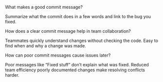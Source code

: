 What makes a good commit message?

Summarize what the commit does in a few words and link to the bug you fixed.

How does a clear commit message help in team collaboration?

Teammates quickly understand changes without checking the code.
Easy to find when and why a change was made.

How can poor commit messages cause issues later?

Poor messages like “Fixed stuff” don’t explain what was fixed.
Reduced team efficiency poorly documented changes make resolving conflicts harder.
